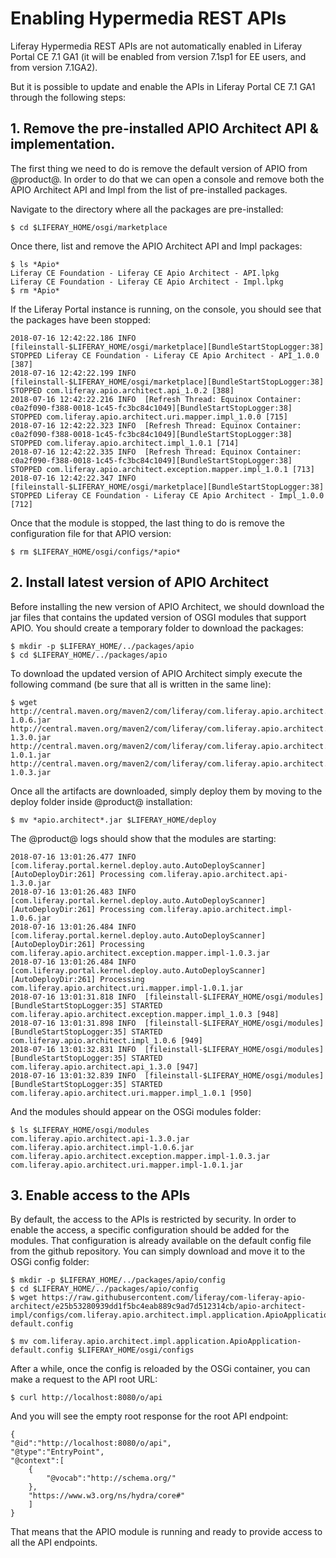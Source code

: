 # Enabling Hypermedia REST APIs

Liferay Hypermedia REST APIs are not automatically enabled in Liferay Portal CE 7.1 GA1 (it will be enabled from version 7.1sp1 for EE users, and from version 7.1GA2).

But it is possible to update and enable the APIs in Liferay Portal CE 7.1 GA1 through the following steps:

## 1. Remove the pre-installed APIO Architect API & implementation.

The first thing we need to do is remove the default version of APIO from @product@. In order to do that we can open a console and remove both the APIO Architect API and Impl from the list of pre-installed packages.

Navigate to the directory where all the packages are pre-installed:

    $ cd $LIFERAY_HOME/osgi/marketplace

Once there, list and remove the APIO Architect API and Impl packages:

    $ ls *Apio*
    Liferay CE Foundation - Liferay CE Apio Architect - API.lpkg 
    Liferay CE Foundation - Liferay CE Apio Architect - Impl.lpkg
    $ rm *Apio*

If the Liferay Portal instance is running, on the console, you should see that the packages have been stopped:

    2018-07-16 12:42:22.186 INFO  [fileinstall-$LIFERAY_HOME/osgi/marketplace][BundleStartStopLogger:38] STOPPED Liferay CE Foundation - Liferay CE Apio Architect - API_1.0.0 [387]
    2018-07-16 12:42:22.199 INFO  [fileinstall-$LIFERAY_HOME/osgi/marketplace][BundleStartStopLogger:38] STOPPED com.liferay.apio.architect.api_1.0.2 [388]
    2018-07-16 12:42:22.216 INFO  [Refresh Thread: Equinox Container: c0a2f090-f388-0018-1c45-fc3bc84c1049][BundleStartStopLogger:38] STOPPED com.liferay.apio.architect.uri.mapper.impl_1.0.0 [715]
    2018-07-16 12:42:22.323 INFO  [Refresh Thread: Equinox Container: c0a2f090-f388-0018-1c45-fc3bc84c1049][BundleStartStopLogger:38] STOPPED com.liferay.apio.architect.impl_1.0.1 [714]
    2018-07-16 12:42:22.335 INFO  [Refresh Thread: Equinox Container: c0a2f090-f388-0018-1c45-fc3bc84c1049][BundleStartStopLogger:38] STOPPED com.liferay.apio.architect.exception.mapper.impl_1.0.1 [713]
    2018-07-16 12:42:22.347 INFO  [fileinstall-$LIFERAY_HOME/osgi/marketplace][BundleStartStopLogger:38] STOPPED Liferay CE Foundation - Liferay CE Apio Architect - Impl_1.0.0 [712]

Once that the module is stopped, the last thing to do is remove the configuration file for that APIO version:

    $ rm $LIFERAY_HOME/osgi/configs/*apio*

## 2. Install latest version of APIO Architect

Before installing the new version of APIO Architect, we should download the jar files that contains the updated version of OSGI modules that support APIO. You should create a temporary folder to download the packages:

    $ mkdir -p $LIFERAY_HOME/../packages/apio
    $ cd $LIFERAY_HOME/../packages/apio

To download the updated version of APIO Architect simply execute the following command (be sure that all is written in the same line):

    $ wget http://central.maven.org/maven2/com/liferay/com.liferay.apio.architect.impl/1.0.6/com.liferay.apio.architect.impl-1.0.6.jar  http://central.maven.org/maven2/com/liferay/com.liferay.apio.architect.api/1.3.0/com.liferay.apio.architect.api-1.3.0.jar http://central.maven.org/maven2/com/liferay/com.liferay.apio.architect.uri.mapper.impl/1.0.1/com.liferay.apio.architect.uri.mapper.impl-1.0.1.jar http://central.maven.org/maven2/com/liferay/com.liferay.apio.architect.exception.mapper.impl/1.0.3/com.liferay.apio.architect.exception.mapper.impl-1.0.3.jar

Once all the artifacts are downloaded, simply deploy them by moving to the deploy folder inside @product@ installation:

    $ mv *apio.architect*.jar $LIFERAY_HOME/deploy

The @product@ logs should show that the modules are starting:

    2018-07-16 13:01:26.477 INFO  [com.liferay.portal.kernel.deploy.auto.AutoDeployScanner][AutoDeployDir:261] Processing com.liferay.apio.architect.api-1.3.0.jar
    2018-07-16 13:01:26.483 INFO  [com.liferay.portal.kernel.deploy.auto.AutoDeployScanner][AutoDeployDir:261] Processing com.liferay.apio.architect.impl-1.0.6.jar
    2018-07-16 13:01:26.484 INFO  [com.liferay.portal.kernel.deploy.auto.AutoDeployScanner][AutoDeployDir:261] Processing com.liferay.apio.architect.exception.mapper.impl-1.0.3.jar
    2018-07-16 13:01:26.484 INFO  [com.liferay.portal.kernel.deploy.auto.AutoDeployScanner][AutoDeployDir:261] Processing com.liferay.apio.architect.uri.mapper.impl-1.0.1.jar
    2018-07-16 13:01:31.818 INFO  [fileinstall-$LIFERAY_HOME/osgi/modules][BundleStartStopLogger:35] STARTED com.liferay.apio.architect.exception.mapper.impl_1.0.3 [948]
    2018-07-16 13:01:31.898 INFO  [fileinstall-$LIFERAY_HOME/osgi/modules][BundleStartStopLogger:35] STARTED com.liferay.apio.architect.impl_1.0.6 [949]
    2018-07-16 13:01:32.831 INFO  [fileinstall-$LIFERAY_HOME/osgi/modules][BundleStartStopLogger:35] STARTED com.liferay.apio.architect.api_1.3.0 [947]
    2018-07-16 13:01:32.839 INFO  [fileinstall-$LIFERAY_HOME/osgi/modules][BundleStartStopLogger:35] STARTED com.liferay.apio.architect.uri.mapper.impl_1.0.1 [950]

And the modules should appear on the OSGi modules folder:

    $ ls $LIFERAY_HOME/osgi/modules
    com.liferay.apio.architect.api-1.3.0.jar 
    com.liferay.apio.architect.impl-1.0.6.jar
    com.liferay.apio.architect.exception.mapper.impl-1.0.3.jar com.liferay.apio.architect.uri.mapper.impl-1.0.1.jar

## 3. Enable access to the APIs

By default, the access to the APIs is restricted by security. In order to enable the access, a specific configuration should be added for the modules. That configuration is already available on the default config file from the github repository. You can simply download and move it to the OSGi config folder:

    $ mkdir -p $LIFERAY_HOME/../packages/apio/config
    $ cd $LIFERAY_HOME/../packages/apio/config
    $ wget https://raw.githubusercontent.com/liferay/com-liferay-apio-architect/e25b53280939dd1f5bc4eab889c9ad7d512314cb/apio-architect-impl/configs/com.liferay.apio.architect.impl.application.ApioApplication-default.config

    $ mv com.liferay.apio.architect.impl.application.ApioApplication-default.config $LIFERAY_HOME/osgi/configs

After a while, once the config is reloaded by the OSGi container, you can make a request to the API root URL:

    $ curl http://localhost:8080/o/api

And you will see the empty root response for the root API endpoint:

    {  
    "@id":"http://localhost:8080/o/api",
    "@type":"EntryPoint",
    "@context":[  
        {  
            "@vocab":"http://schema.org/"
        },
        "https://www.w3.org/ns/hydra/core#"
        ]
    }

That means that the APIO module is running and ready to provide access to all the API endpoints.

